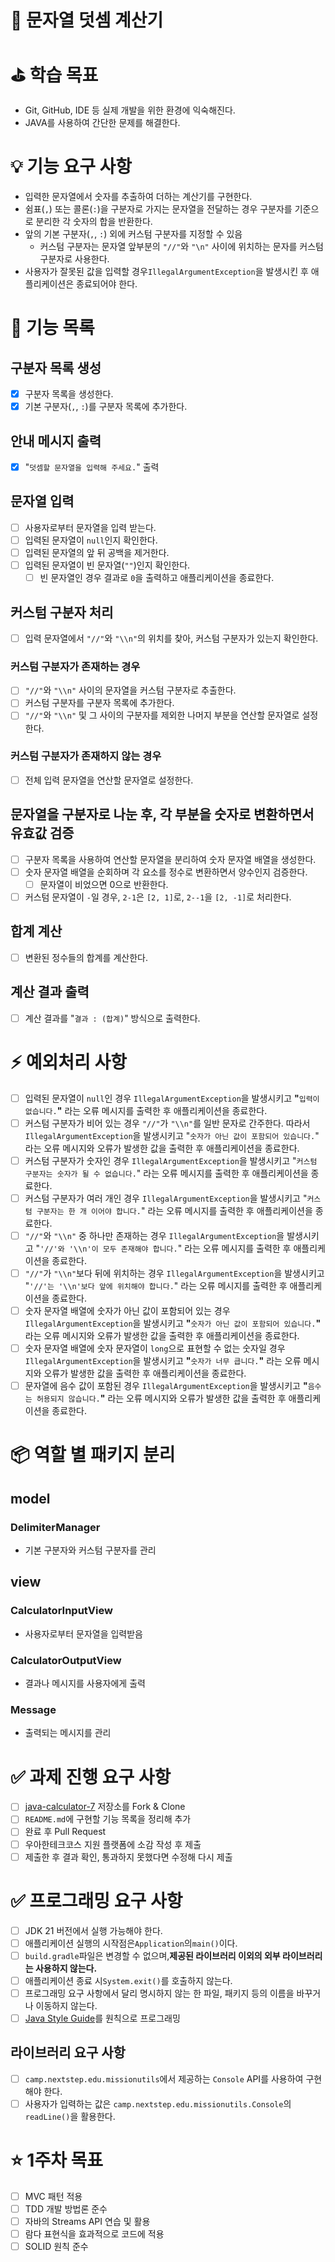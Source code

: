 # 🧮 문자열 덧셈 계산기

# ⛳️ 학습 목표

- Git, GitHub, IDE 등 실제 개발을 위한 환경에 익숙해진다.
- JAVA를 사용하여 간단한 문제를 해결한다.

# 💡 기능 요구 사항

- 입력한 문자열에서 숫자를 추출하여 더하는 계산기를 구현한다.
- 쉼표(`,`) 또는 콜론(`:`)을 구분자로 가지는 문자열을 전달하는 경우 구분자를 기준으로 분리한 각 숫자의 합을 반환한다.
- 앞의 기본 구분자(`,`, `:`) 외에 커스텀 구분자를 지정할 수 있음
    - 커스텀 구분자는 문자열 앞부분의 `"//"`와 `"\n"` 사이에 위치하는 문자를 커스텀 구분자로 사용한다.
- 사용자가 잘못된 값을 입력할 경우`IllegalArgumentException`을 발생시킨 후 애플리케이션은 종료되어야 한다.

# **📝** 기능 목록

## 구분자 목록 생성

- [x]  구분자 목록을 생성한다.
- [x]  기본 구분자(`,`, `:`)를 구분자 목록에 추가한다.

## 안내 메시지 출력

- [x]  "`덧셈할 문자열을 입력해 주세요.`"  출력

## 문자열 입력

- [ ]  사용자로부터 문자열을 입력 받는다.
- [ ]  입력된 문자열이 `null`인지 확인한다.
- [ ]  입력된 문자열의 앞 뒤 공백을 제거한다.
- [ ]  입력된 문자열이 빈 문자열(`""`)인지 확인한다.
    - [ ]  빈 문자열인 경우 결과로 `0`을 출력하고 애플리케이션을 종료한다.

## 커스텀 구분자 처리

- [ ]  입력 문자열에서 `"//"`와 `"\\n"`의 위치를 찾아, 커스텀 구분자가 있는지 확인한다.

### 커스텀 구분자가 존재하는 경우

- [ ]  `"//"`와 `"\\n"` 사이의 문자열을 커스텀 구분자로 추출한다.
- [ ]  커스텀 구분자를 구분자 목록에 추가한다.
- [ ]  `"//"`와 `"\\n"` 및 그 사이의 구분자를 제외한 나머지 부분을 연산할 문자열로 설정한다.

### 커스텀 구분자가 존재하지 않는 경우

- [ ]  전체 입력 문자열을 연산할 문자열로 설정한다.

## 문자열을 구분자로 나눈 후, 각 부분을 숫자로 변환하면서 유효값 검증

- [ ]  구분자 목록을 사용하여 연산할 문자열을 분리하여 숫자 문자열 배열을 생성한다.
- [ ]  숫자 문자열 배열을 순회하며 각 요소를 정수로 변환하면서 양수인지 검증한다.
    - [ ]  문자열이 비었으면 0으로 반환한다.
- [ ]  커스텀 문자열이 `-`일 경우, `2-1`은 `[2, 1]`로, `2--1`을 `[2, -1]`로 처리한다.

## 합계 계산

- [ ]  변환된 정수들의 합계를 계산한다.

## 계산 결과 출력

- [ ]  계산 결과를 "`결과 : (합계)`" 방식으로 출력한다.

# ⚡ 예외처리 사항

- [ ]  입력된 문자열이 `null`인 경우 `IllegalArgumentException`을 발생시키고 **"**`입력이 없습니다.`**"** 라는 오류 메시지를 출력한 후 애플리케이션을 종료한다.
- [ ]  커스텀 구분자가 비어 있는 경우 `"//"`가 `"\\n"`를 일반 문자로 간주한다.
  따라서 `IllegalArgumentException`을 발생시키고 "`숫자가 아닌 값이 포함되어 있습니다.`" 라는 오류 메시지와 오류가 발생한 값을 출력한 후 애플리케이션을 종료한다.
- [ ]  커스텀 구분자가 숫자인 경우 `IllegalArgumentException`을 발생시키고 "`커스텀 구분자는 숫자가 될 수 없습니다.`" 라는 오류 메시지를 출력한 후 애플리케이션을 종료한다.
- [ ]  커스텀 구분자가 여러 개인 경우 `IllegalArgumentException`을 발생시키고 "`커스텀 구분자는 한 개 이어야 합니다.`" 라는 오류 메시지를 출력한 후 애플리케이션을 종료한다.
- [ ]  `"//"`와 `"\\n"` 중 하나만 존재하는 경우 `IllegalArgumentException`을 발생시키고 "`'//'와 '\\n'이 모두 존재해야 합니다.`" 라는 오류 메시지를 출력한 후
  애플리케이션을 종료한다.
- [ ]  `"//"`가 `"\\n"`보다 뒤에 위치하는 경우 `IllegalArgumentException`을 발생시키고 "`'//'는 '\\n'보다 앞에 위치해야 합니다.`" 라는 오류 메시지를 출력한 후
  애플리케이션을 종료한다.
- [ ]  숫자 문자열 배열에 숫자가 아닌 값이 포함되어 있는 경우 `IllegalArgumentException`을 발생시키고 **"**`숫자가 아닌 값이 포함되어 있습니다.`**"** 라는 오류 메시지와 오류가
  발생한 값을 출력한 후 애플리케이션을 종료한다.
- [ ]  숫자 문자열 배열에 숫자 문자열이 `long`으로 표현할 수 없는 숫자일 경우 `IllegalArgumentException`을 발생시키고 **"**`숫자가 너무 큽니다.`**"** 라는 오류 메시지와
  오류가 발생한 값을 출력한 후 애플리케이션을 종료한다.
- [ ]  문자열에 음수 값이 포함된 경우 `IllegalArgumentException`을 발생시키고 **"**`음수는 허용되지 않습니다.`**"** 라는 오류 메시지와 오류가 발생한 값을 출력한 후
  애플리케이션을 종료한다.

# 📦 역할 별 패키지 분리

## model

### DelimiterManager

- 기본 구분자와 커스텀 구분자를 관리

## view

### CalculatorInputView

- 사용자로부터 문자열을 입력받음

### CalculatorOutputView

- 결과나 메시지를 사용자에게 출력

### Message

- 출력되는 메시지를 관리

# ✅ 과제 진행 요구 사항

- [ ]  [java-calculator-7](https://github.com/woowacourse-precourse/java-calculator-7) 저장소를 Fork & Clone
- [ ]  `README.md`에 구현할 기능 목록을 정리해 추가
- [ ]  완료 후 Pull Request
- [ ]  우아한테크코스 지원 플랫폼에 소감 작성 후 제출
- [ ]  제출한 후 결과 확인, 통과하지 못했다면 수정해 다시 제출

# ✅ 프로그래밍 요구 사항

- [ ]  JDK 21 버전에서 실행 가능해야 한다.
- [ ]  애플리케이션 실행의 시작점은`Application`의`main()`이다.
- [ ]  `build.gradle`파일은 변경할 수 없으며,**제공된 라이브러리 이외의 외부 라이브러리는 사용하지 않는다.**
- [ ]  애플리케이션 종료 시`System.exit()`를 호출하지 않는다.
- [ ]  프로그래밍 요구 사항에서 달리 명시하지 않는 한 파일, 패키지 등의 이름을 바꾸거나 이동하지 않는다.
- [ ]  [Java Style Guide](https://github.com/woowacourse/woowacourse-docs/tree/main/styleguide/java)를 원칙으로 프로그래밍

## 라이브러리 요구 사항

- [ ]  `camp.nextstep.edu.missionutils`에서 제공하는 `Console` API를 사용하여 구현해야 한다.
- [ ]  사용자가 입력하는 값은 `camp.nextstep.edu.missionutils.Console`의 `readLine()`을 활용한다.

# ⭐️ 1주차 목표

- [ ]  MVC 패턴 적용
- [ ]  TDD 개발 방법론 준수
- [ ]  자바의 Streams API 연습 및 활용
- [ ]  람다 표현식을 효과적으로 코드에 적용
- [ ]  SOLID 원칙 준수
